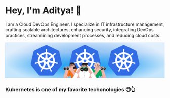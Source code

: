 # Hey, I'm Aditya! 👋

I am a Cloud DevOps Engineer. I specialize in IT infrastructure management, crafting scalable architectures, enhancing security, integrating DevOps practices, streamlining development processes, and reducing cloud costs.

![kubenetes](./looking-for-kubernetes.webp)

### Kubernetes is one of my favorite techonologies 🙃👆
